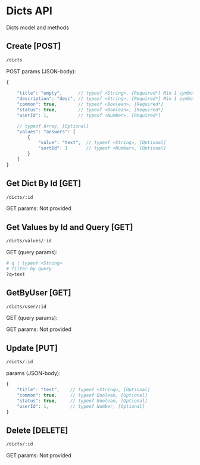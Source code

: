 # Dicts API

Dicts model and methods

## Create [POST]

```bash
/dicts
```

POST params (JSON-body):

```js
{
    
    "title": "empty",      // typeof <String>, [Required*] Min 1 symbol
    "description": "desc", // typeof <String>, [Required*] Min 1 symbol
    "common": true,        // typeof <Boolean>, [Required*]
    "status": true,        // typeof <Boolean>, [Required*]
    "userId": 1,           // typeof <Number>, [Required*]

    // typeof Array, [Optional]
    "values": "answers": [
        {
            "value": "text",  // typeof <String>, [Optional]
            "sortId": 1       // typeof <Number>, [Optional]
        }
    ]
}
```

## Get Dict By Id [GET]

```bash
/dicts/:id
```

GET params: Not provided

## Get Values by Id and Query [GET]

```bash
/dicts/values/:id
```

GET (query params):

```bash
# q | typeof <String>
# filter by query
?q=text
```

## GetByUser [GET]

```bash
/dicts/user/:id
```

GET (query params):

GET params: Not provided

## Update [PUT]

```bash
/dicts/:id
```

params (JSON-body):

```js
{
    "title": "test",    // typeof <String>, [Optional]
    "common": true,     // typeof Boolean, [Optional]
    "status": true,     // typeof Boolean, [Optional]
    "userId": 1,        // typeof Number, [Optional]
}
```

## Delete [DELETE]

```bash
/dicts/:id
```

GET params: Not provided
